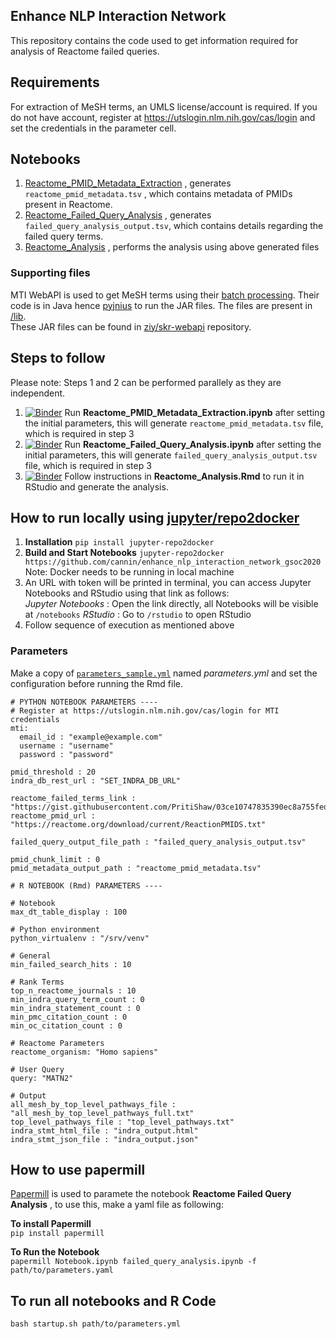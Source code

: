 Enhance NLP Interaction Network
---

This repository contains the code used to get information required for analysis of Reactome failed queries.

## Requirements
For extraction of MeSH terms, an UMLS license/account is required. If you do not have account, register at https://utslogin.nlm.nih.gov/cas/login and set the credentials in the parameter cell.

## Notebooks
1. [Reactome_PMID_Metadata_Extraction](./Reactome_PMID_Metadata_Extraction.ipynb) , generates `reactome_pmid_metadata.tsv` , which contains metadata of PMIDs present in Reactome.
2. [Reactome_Failed_Query_Analysis](./Reactome_Failed_Query_Analysis.ipynb) , generates `failed_query_analysis_output.tsv`, which contains details regarding the failed query terms.
3. [Reactome_Analysis](./Reactome_Analysis.Rmd) , performs the analysis using above generated files

### Supporting files
MTI WebAPI is used to get MeSH terms using their [batch processing](https://ii.nlm.nih.gov/Interactive/MTI/mti.shtml). Their code is in Java hence [pyjnius](https://pyjnius.readthedocs.io/en/stable/) to run the JAR files. The files are present in [/lib](./lib).  
These JAR files can be found in [ziy/skr-webapi](https://github.com/ziy/skr-webapi/) repository.

## Steps to follow
Please note: Steps 1 and 2 can be performed parallely as they are independent.  

1. [![Binder](https://mybinder.org/badge_logo.svg)](https://mybinder.org/v2/gh/cannin/enhance_nlp_interaction_network_gsoc2020/master?filepath=Reactome_PMID_Metadata_Extraction.ipynb) Run **Reactome_PMID_Metadata_Extraction.ipynb** after setting the initial parameters, this will generate `reactome_pmid_metadata.tsv` file, which is required in step 3
2. [![Binder](https://mybinder.org/badge_logo.svg)](https://mybinder.org/v2/gh/cannin/enhance_nlp_interaction_network_gsoc2020/master?filepath=Reactome_Failed_Query_Analysis.ipynb) Run **Reactome_Failed_Query_Analysis.ipynb** after setting the initial parameters, this will generate `failed_query_analysis_output.tsv` file, which is required in step 3
3. [![Binder](https://mybinder.org/badge_logo.svg)](https://mybinder.org/v2/gh/cannin/enhance_nlp_interaction_network_gsoc2020/master?urlpath=rstudio) Follow instructions in **Reactome_Analysis.Rmd** to run it in RStudio and generate the analysis.

## How to run locally using [jupyter/repo2docker](https://github.com/jupyterhub/repo2docker)

1. **Installation**
`pip install jupyter-repo2docker`
2. **Build and Start Notebooks**
`jupyter-repo2docker https://github.com/cannin/enhance_nlp_interaction_network_gsoc2020`  
Note: Docker needs to be running in local machine
3. An URL with token will be printed in terminal, you can access Jupyter Notebooks and RStudio using that link as follows:  
    *Jupyter Notebooks* : Open the link directly, all Notebooks will be visible  at `/notebooks`
    *RStudio* : Go to `/rstudio` to open RStudio
4. Follow sequence of execution as mentioned above

### Parameters  
Make a copy of [`parameters_sample.yml`](/parameters_sample.yml) named *parameters.yml* and set the configuration before running the Rmd file.   

```{yaml}
# PYTHON NOTEBOOK PARAMETERS ----
# Register at https://utslogin.nlm.nih.gov/cas/login for MTI credentials
mti:
  email_id : "example@example.com"
  username : "username"
  password : "password"

pmid_threshold : 20
indra_db_rest_url : "SET_INDRA_DB_URL"

reactome_failed_terms_link : "https://gist.githubusercontent.com/PritiShaw/03ce10747835390ec8a755fed9ea813d/raw/cc72cb5479f09b574e03ed22c8d4e3147e09aa0c/Reactome.csv"
reactome_pmid_url : "https://reactome.org/download/current/ReactionPMIDS.txt"

failed_query_output_file_path : "failed_query_analysis_output.tsv"

pmid_chunk_limit : 0
pmid_metadata_output_path : "reactome_pmid_metadata.tsv"

# R NOTEBOOK (Rmd) PARAMETERS ----

# Notebook
max_dt_table_display : 100

# Python environment
python_virtualenv : "/srv/venv"

# General
min_failed_search_hits : 10

# Rank Terms
top_n_reactome_journals : 10
min_indra_query_term_count : 0
min_indra_statement_count : 0
min_pmc_citation_count : 0
min_oc_citation_count : 0

# Reactome Parameters
reactome_organism: "Homo sapiens"

# User Query
query: "MATN2"

# Output
all_mesh_by_top_level_pathways_file : "all_mesh_by_top_level_pathways_full.txt"
top_level_pathways_file : "top_level_pathways.txt"
indra_stmt_html_file : "indra_output.html"
indra_stmt_json_file : "indra_output.json"

```
## How to use papermill
[Papermill](https://papermill.readthedocs.io/) is used to paramete the notebook **Reactome Failed Query Analysis** , to use this, make a yaml file as following:  

**To install Papermill**  
`pip install papermill`  

**To Run the Notebook**  
`papermill Notebook.ipynb failed_query_analysis.ipynb -f path/to/parameters.yaml`  

## To run all notebooks and R Code
`bash startup.sh path/to/parameters.yml`
